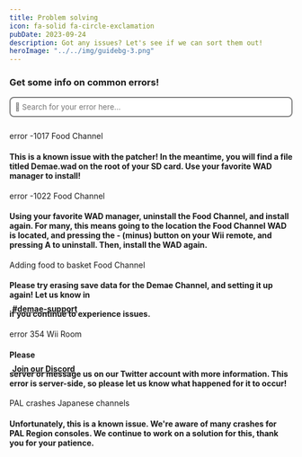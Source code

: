 ```yaml
---
title: Problem solving
icon: fa-solid fa-circle-exclamation
pubDate: 2023-09-24
description: Got any issues? Let's see if we can sort them out!
heroImage: "../../img/guidebg-3.png"
---
```


### Get some info on common errors!

<link href="https://cdnjs.cloudflare.com/ajax/libs/font-awesome/4.7.0/css/font-awesome.min.css" rel="stylesheet"/>
<script src="https://www.w3schools.com/lib/w3.js"></script>

<input oninput="w3.filterHTML('#error-codes', 'div', this.value); displayErrorMessage()" placeholder="&#xF002; Search for your error here..." style="font-family:inter, FontAwesome">

</br>
</br>

<div class="errorCodes" id="error-codes">

<div>error -1017 <span class="badge bg-warning">Food Channel</span><h4>This is a known issue with the patcher! In the meantime, you will find a file titled Demae.wad on the root of your SD card. Use your favorite WAD manager to install!</h4></div>

<div>error -1022 <span class="badge bg-warning">Food Channel</span><h4>Using your favorite WAD manager, uninstall the Food Channel, and install again. For many, this means going to the location the Food Channel WAD is located, and pressing the - (minus) button on your Wii remote, and pressing A to uninstall. Then, install the WAD again.</h4></div>

<div>Adding food to basket <span class="badge bg-warning">Food Channel</span><h4>Please try erasing save data for the Demae Channel, and setting it up again! Let us know in <a href="https://discord.gg/wiilink-750581992223146074"><div class="btn btn-info" style="transform:translate(0, 8px);"><i class="fa-solid fa-message" style="margin-right:5px;"></i>#demae-support</div></a> if you continue to experience issues.</h4></div>

<div>error 354 <span class="badge bg-primary">Wii Room</span><h4>Please <a href="https://discord.gg/wiilink-750581992223146074"><div class="btn btn-primary" style="transform:translate(0, 8px);"><i class="fa-brands fa-discord" style="margin-right:5px;"></i> Join our Discord</div></a> server or message us on our Twitter account with more information. This error is server-side, so please let us know what happened for it to occur!</h4></div>

<div>PAL crashes <span class="badge bg-danger">Japanese channels</span><h4>Unfortunately, this is a known issue. We're aware of many crashes for PAL Region consoles. We continue to work on a solution for this, thank you for your patience.</h4></div>

</div>

<div id="error-message" style="left:50%; width:500px; transform:translate(-50%, 0); margin-top:100px; margin-bottom:100px; text-align:center; display: none; flex-wrap:wrap; gap:15px; align-items:center; justify-content:center; position:relative;"><i class="fa-solid fa-bomb" style="font-size:100px;"></i>Hmm... We might've missed that error, why don't you let us know on our Discord server? </br> <a href="https://discord.gg/wiilink-750581992223146074"><div class="btn btn-primary" style="padding:10px;"><i class="fa-brands fa-discord" style="margin-right:5px;"></i> Join our Discord</div></a></div>

<script>
    function displayErrorMessage() {
        var errorDiv = document.getElementById('error-message');
        var divs = document.querySelectorAll('.errorCodes div');
        var matchingDivs = Array.from(divs).filter(div => div.style.display !== 'none');
        
        if (matchingDivs.length === 0) {
            errorDiv.style.display = 'flex';
        } else {
            errorDiv.style.display = 'none';
        }
    }
</script>


<style>
    .errorCodes p{
        height:auto;
        background-color:#a1a1a160;
        padding:8px;
        border-radius:8px;
        position:relative;
    }

    input{
        width:100%;
        border:2px solid gray;
        border-radius:8px;
        padding:8px;
        margin-bottom:8px;
        position:relative;
    }

    #container2 div{
        margin-bottom:20px;
    }

    #container2{
         font-family:system-ui, -apple-system, BlinkMacSystemFont, 'Segoe UI', Roboto, Oxygen, Ubuntu, Cantarell, 'Open Sans', 'Helvetica Neue', sans-serif; 
    }
</style>